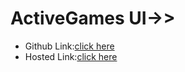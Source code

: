 # ActiveGames UI->>
- Github Link:[click here]()
- Hosted Link:[click here](https://namishagurunani.github.io/ActiveGames/)
